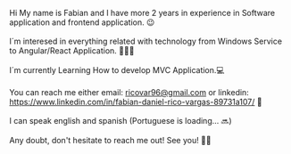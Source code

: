 Hi My name is Fabian and I have more 2 years in experience in Software application and frontend application. 😉
</br>
</br>
I´m interesed in everything related with technology from Windows Service to Angular/React Application. 👨🏼‍💻
</br>
</br>
I´m currently Learning How to develop MVC Application.💻
</br>
</br>
You can reach me either email: ricovar96@gmail.com or linkedin: https://www.linkedin.com/in/fabian-daniel-rico-vargas-89731a107/ 📩
</br>
</br>
I can speak english and spanish (Portuguese is loading... 🔜)
</br>
</br>
Any doubt, don't hesitate to reach me out! See you! 🖐🏼
